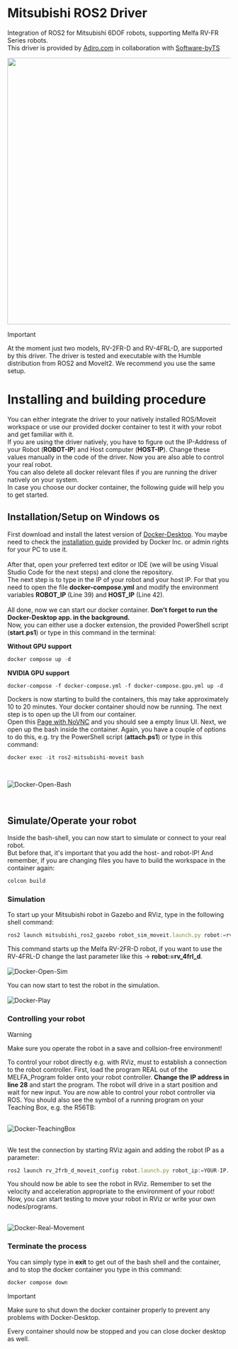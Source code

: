 # Mitsubishi ROS2 Driver
Integration of ROS2 for Mitsubishi 6DOF robots, supporting Melfa RV-FR Series robots.<br />
This driver is provided by [Adiro.com](https://www.adiro.com/en/) in collaboration with [Software-byTS](https://www.software-byts.de/)<br />
<p align="center">
<img src="https://github.com/user-attachments/assets/619bedc0-90f8-4aa6-8775-58d68f43b7cd" width="600">
</p>

> [!IMPORTANT]
>At the moment just two models, RV-2FR-D and RV-4FRL-D, are supported by this driver. 
>The driver is tested and executable with the Humble distribution from ROS2 and MoveIt2. We recommend you use the same setup. 

# Installing and building procedure
You can either integrate the driver to your natively installed ROS/Moveit workspace or use our provided docker container to test it with your robot and get familiar with it.<br />
If you are using the driver natively, you have to figure out the IP-Address of your Robot (**ROBOT-IP**) and Host computer (**HOST-IP**). Change these values manually in the code of the driver. Now you are also able to control your real robot.<br />
You can also delete all docker relevant files if you are running the driver natively on your system.<br/> 
In case you choose our docker container, the following guide will help you to get started. 

## Installation/Setup on Windows os
First download and install the latest version of [Docker-Desktop](https://docs.docker.com/desktop/install/windows-install/). You maybe need to check the [installation guide](https://docs.docker.com/desktop/install/windows-install/) provided by Docker Inc. or admin rights for your PC to use it.<br />   
After that, open your preferred text editor or IDE (we will be using Visual Studio Code for the next steps) and clone the repository.<br /> 
The next step is to type in the IP of your robot and your host IP. For that you need to open the file **docker-compose.yml** and modify the environment variables **ROBOT_IP** (Line 39) and **HOST_IP** (Line 42).<br />
<br />
All done, now we can start our docker container. **Don't forget to run the Docker-Desktop app. in the background.** <br />
Now, you can either use a docker extension, the provided PowerShell script (**start.ps1**) or type in this command in the terminal: 

**Without GPU support**
```js
docker compose up -d
```
**NVIDIA GPU support**
```
docker-compose -f docker-compose.yml -f docker-compose.gpu.yml up -d
```

Dockers is now starting to build the containers, this may take approximately 10 to 20 minutes. Your docker container should now be running. The next step is to open up the UI from our container. <br />
Open this [Page with NoVNC](http://localhost:8080/vnc.html?autoconnect=1&resize=scale) and you should see a empty linux UI.
Next, we open up the bash inside the container. Again, you have a couple of options to do this, e.g. try the PowerShell script (**attach.ps1**) or type in this command:
```js
docker exec -it ros2-mitsubishi-moveit bash
```
<br />

![Docker-Open-Bash](https://github.com/Adiro-Automatisierungstechnik-GmbH/Mitsubishi_ROS2_Driver/assets/168413005/41b25461-13a4-413e-be6d-e165aab26bd2)

<br />

## Simulate/Operate your robot
Inside the bash-shell, you can now start to simulate or connect to your real robot.<br />
But before that, it's important that you add the host- and robot-IP! 
And remember, if you are changing files you have to build the workspace in the container again:
```js
colcon build
```

### Simulation
To start up your Mitsubishi robot in Gazebo and RViz, type in the following shell command:
```js
ros2 launch mitsubishi_ros2_gazebo robot_sim_moveit.launch.py robot:=rv_2frb_d
```
This command starts up the Melfa RV-2FR-D robot, if you want to use the RV-4FRL-D change the last parameter like this -> 
**robot:=rv_4frl_d**.<br /><br />
![Docker-Open-Sim](https://github.com/Adiro-Automatisierungstechnik-GmbH/Mitsubishi_ROS2_Driver/assets/168413005/168e38af-7c87-442d-aaa4-14e64f73f24f)<br />

You can now start to test the robot in the simulation.<br /><br />
![Docker-Play](https://github.com/Adiro-Automatisierungstechnik-GmbH/Mitsubishi_ROS2_Driver/assets/168413005/2452574f-956d-46e1-8254-3cb28c5787ec)

### Controlling your robot

> [!WARNING]
> Make sure you operate the robot in a save and collsion-free environment!

To control your robot directly e.g. with RViz, must to establish a connection to the robot controller.
First, load the program REAL out of the MELFA_Program folder onto your robot controller. **Change the IP address in line 28** and start the program. 
The robot will drive in a start position and wait for new input.
You are now able to control your robot controller via ROS. You should also see the symbol of a running program on your Teaching Box, e.g. the R56TB: <br /><br />

![Docker-TeachingBox](https://github.com/Adiro-Automatisierungstechnik-GmbH/Mitsubishi_ROS2_Driver/assets/168413005/a34bd8f0-bdc7-43c5-a15d-2d6c685a2e7b)

<br />
We test the connection by starting RViz again and adding the robot IP as a parameter:

```js
ros2 launch rv_2frb_d_moveit_config robot.launch.py robot_ip:=YOUR-IP... 
```

You should now be able to see the robot in RViz. Remember to set the velocity and acceleration appropriate to the environment of your robot!
Now, you can start testing to move your robot in RViz or write your own nodes/programs.
<br /><br />

![Docker-Real-Movement](https://github.com/Adiro-Automatisierungstechnik-GmbH/Mitsubishi_ROS2_Driver/assets/168413005/eacf806c-d68b-412b-80ba-7e8b199bd811)


### Terminate the process

You can simply type in **exit** to get out of the bash shell and the container, and to stop the docker container you type in this command:
```js
docker compose down
```

> [!IMPORTANT]
> Make sure to shut down the docker container properly to prevent any problems with Docker-Desktop.

Every container should now be stopped and you can close docker desktop as well.

